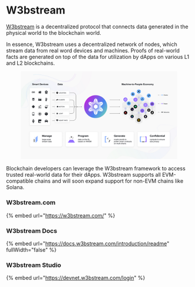 # W3bstream

[W3bstream](https://w3bstream.com/?ref=iotex.io) is a decentralized protocol that connects data generated in the physical world to the blockchain world.

In essence, W3bstream uses a decentralized network of nodes, which stream data from real word devices and machines. Proofs of real-world facts are generated on top of the data for utilization by dApps on various L1 and L2 blockchains.

<figure><img src="../.gitbook/assets/8W3bstream.png" alt=""><figcaption></figcaption></figure>

Blockchain developers can leverage the W3bstream framework to access trusted real-world data for their dApps. W3bstream supports all EVM-compatible chains and will soon expand support for non-EVM chains like Solana.

### W3bstream.com

{% embed url="https://w3bstream.com/" %}

### W3bstream Docs

{% embed url="https://docs.w3bstream.com/introduction/readme" fullWidth="false" %}

### W3bstream Studio

{% embed url="https://devnet.w3bstream.com/login" %}
